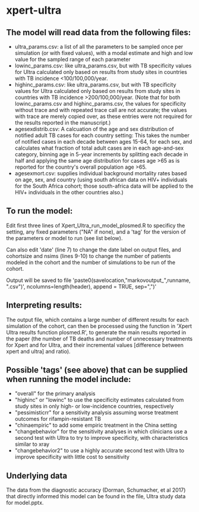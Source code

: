 # xpert-ultra

## The model will read data from the following files: 
- ultra_params.csv: a list of all the parameters to be sampled once per simulation (or with fixed values), with a modal estimate and high and low value for the sampled range of each parameter
- lowinc_params.csv: like ultra_params.csv, but with TB specificity values for Ultra calculated only based on results from study sites in countries with TB incidence <100/100,000/year. 
- highinc_params.csv: like ultra_params.csv, but with TB specificity values for Ultra calculated only based on results from study sites in countries with TB incidence >200/100,000/year. (Note that for both lowinc_params.csv and highinc_params.csv, the values for specificity without trace and with repeated trace call are not accurate; the values with trace are merely copied over, as these entries were not required for the results reported in the manuscript.)
-  agesexdistrib.csv: A calcuation of the age and sex distribution of notified adult TB cases for each country setting: This takes the number of notified cases in each decade between ages 15-64, for each sex, and calculates what fraction of total adult cases are in each age-and-sex category, binning age in 5-year increments by splitting each decade in half and applying the same age distribution for cases age >65 as is reported for the country's overall population age >65. 
- agesexmort.csv: supplies individual background mortality rates based on age, sex, and country (using south african data on HIV+ individuals for the South Africa cohort; those south-africa data will be applied to the HIV+ individuals in the other countries also.)


## To run the model: 

Edit first three lines of Xpert_Ultra_run_model_plosmed.R to specificy the setting, any fixed parameters ("NA" if none), and a 'tag' for the version of the parameters or model to run (see list below). 

Can also edit 'date' (line 7) to change the date label on output files, and cohortsize and nsims (lines 9-10) to change the number of patients modeled in the cohort and the number of simulations to be run of the cohort.

Output will be saved to file 'paste0(savelocation,"markovoutput_",runname, ".csv")', ncolumns=length(header), append = TRUE, sep=",")'



## Interpreting results:

The output file, which contains a large number of different results for each simulation of the cohort, can then be processed using the function in 'Xpert Ultra results function plosmed.R', to generate the main results reported in the paper (the number of TB deaths and number of unnecessary treatments for Xpert and for Ultra, and their incremental values [difference between xpert and ultra] and ratio).



## Possible 'tags' (see above) that can be supplied when running the model include: 
- "overall" for the primary analysis
- "highinc" or "lowinc" to use the specificity estimates calculated from study sites in only high- or low-incidence countries, respectively
- "pessimisticrr" for a sensitivity analysis assuming worse treatment outcomes for rifampin-resistant TB
- "chinaempiric" to add some empiric treatment in the China setting
- "changebehavior" for the sensitivity analyses in which clinicians use a second test with Ultra to try to improve specificity, with characteristics similar to xray
- "changebehavior2" to use a highly accurate second test with Ultra to improve specificity with little cost to sensitivity

## Underlying data
The data from the diagnostic accuracy (Dorman, Schumacher, et al 2017) that directly informed this model can be found in the file, Ultra study data for model.pptx.

